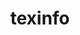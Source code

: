 ---
title: "texinfo"
layout: cache
categories: [package, v0.19]
meta: {"versions": ["6.5"], "compilers": ["gcc@=11.1.0", "gcc@=7.3.1", "gcc@=7.5.0", "oneapi@=2022.1.0"], "oss": ["amzn2", "ubuntu18.04", "ubuntu20.04"], "platforms": ["linux"], "targets": ["aarch64", "neoverse_n1", "x86_64", "x86_64_v3"], "stacks": ["aws-ahug", "aws-ahug-aarch64", "aws-isc", "aws-isc-aarch64", "build_systems", "data-vis-sdk", "e4s", "e4s-oneapi", "ml-cpu", "ml-cuda", "ml-rocm", "radiuss", "tutorial"], "num_specs": 6, "num_specs_by_stack": {"aws-isc-aarch64": 2, "aws-ahug-aarch64": 2, "ml-rocm": 1, "ml-cuda": 1, "ml-cpu": 1, "aws-isc": 1, "aws-ahug": 1, "build_systems": 1, "tutorial": 1, "radiuss": 1, "data-vis-sdk": 1, "e4s": 1, "e4s-oneapi": 1}}
spec_details: [{"hash": "yqy55utpbynzig3aatwsjtp5fc67cwsc", "compiler": "gcc@=7.3.1", "versions": ["6.5"], "os": "amzn2", "platform": "linux", "target": "aarch64", "variants": ["build_system=autotools", "patches=12f6edb,1732115"], "stacks": ["aws-isc-aarch64", "aws-ahug-aarch64"], "size": "-", "tarball": "https://binaries.spack.io/releases/v0.19/build_cache/linux-amzn2-aarch64/gcc-7.3.1/texinfo-6.5/linux-amzn2-aarch64-gcc-7.3.1-texinfo-6.5-yqy55utpbynzig3aatwsjtp5fc67cwsc.spack"}, {"hash": "vmcqfprawpco5esxjlvxt5fuhd3satuy", "compiler": "gcc@=7.3.1", "versions": ["6.5"], "os": "amzn2", "platform": "linux", "target": "neoverse_n1", "variants": ["build_system=autotools", "patches=12f6edb,1732115"], "stacks": ["aws-isc-aarch64", "aws-ahug-aarch64"], "size": "-", "tarball": "https://binaries.spack.io/releases/v0.19/build_cache/linux-amzn2-neoverse_n1/gcc-7.3.1/texinfo-6.5/linux-amzn2-neoverse_n1-gcc-7.3.1-texinfo-6.5-vmcqfprawpco5esxjlvxt5fuhd3satuy.spack"}, {"hash": "2wllcmrqcharghyok7tjywcbeakjsina", "compiler": "gcc@=7.3.1", "versions": ["6.5"], "os": "amzn2", "platform": "linux", "target": "x86_64_v3", "variants": ["build_system=autotools", "patches=12f6edb,1732115"], "stacks": ["ml-rocm", "ml-cuda", "ml-cpu", "aws-isc", "aws-ahug"], "size": "-", "tarball": "https://binaries.spack.io/releases/v0.19/build_cache/linux-amzn2-x86_64_v3/gcc-7.3.1/texinfo-6.5/linux-amzn2-x86_64_v3-gcc-7.3.1-texinfo-6.5-2wllcmrqcharghyok7tjywcbeakjsina.spack"}, {"hash": "hgpn5sqlfcoshixlwrloyuervjyhh7je", "compiler": "gcc@=7.5.0", "versions": ["6.5"], "os": "ubuntu18.04", "platform": "linux", "target": "x86_64", "variants": ["build_system=autotools", "patches=12f6edb,1732115"], "stacks": ["build_systems", "tutorial", "radiuss", "data-vis-sdk"], "size": "-", "tarball": "https://binaries.spack.io/releases/v0.19/build_cache/linux-ubuntu18.04-x86_64/gcc-7.5.0/texinfo-6.5/linux-ubuntu18.04-x86_64-gcc-7.5.0-texinfo-6.5-hgpn5sqlfcoshixlwrloyuervjyhh7je.spack"}, {"hash": "awmm5vqhlx4h6jq77qq5bkmeafv4w35l", "compiler": "gcc@=11.1.0", "versions": ["6.5"], "os": "ubuntu20.04", "platform": "linux", "target": "x86_64", "variants": ["build_system=autotools", "patches=12f6edb,1732115"], "stacks": ["e4s"], "size": "-", "tarball": "https://binaries.spack.io/releases/v0.19/build_cache/linux-ubuntu20.04-x86_64/gcc-11.1.0/texinfo-6.5/linux-ubuntu20.04-x86_64-gcc-11.1.0-texinfo-6.5-awmm5vqhlx4h6jq77qq5bkmeafv4w35l.spack"}, {"hash": "pwq436gutxns6hyhsxrs236hcypckrlb", "compiler": "oneapi@=2022.1.0", "versions": ["6.5"], "os": "ubuntu20.04", "platform": "linux", "target": "x86_64", "variants": ["build_system=autotools", "patches=12f6edb,1732115"], "stacks": ["e4s-oneapi"], "size": "-", "tarball": "https://binaries.spack.io/releases/v0.19/build_cache/linux-ubuntu20.04-x86_64/oneapi-2022.1.0/texinfo-6.5/linux-ubuntu20.04-x86_64-oneapi-2022.1.0-texinfo-6.5-pwq436gutxns6hyhsxrs236hcypckrlb.spack"}]
---